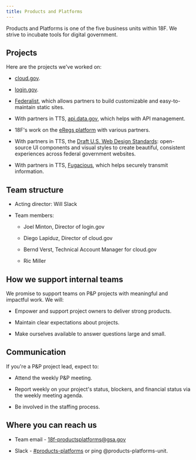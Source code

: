 ```yaml
---
title: Products and Platforms
---
```

Products and Platforms is one of the five business units within 18F. We strive to incubate tools for digital government.

## Projects

Here are the projects we've worked on: 

* [cloud.gov](https://cloud.gov).

* [login.gov](https://pages.18f.gov/identity-intro/).

* [Federalist](https://federalist.18f.gov), which allows partners to build customizable and easy-to-maintain static sites.

* With partners in TTS, [api.data.gov](https://api.data.gov), which helps with API management.

* 18F's work on the [eRegs platform](https://eregs.github.io/) with various partners.

* With partners in TTS, the [Draft U.S. Web Design Standards](https://standards.usa.gov/): open-source UI components and visual styles to create beautiful, consistent experiences across federal government websites.

* With partners in TTS, [Fugacious](https://fugacious.18f.gov/), which helps securely transmit information.

## Team structure

* Acting director: Will Slack

* Team members:

  * Joel Minton, Director of login.gov

  * Diego Lapiduz, Director of cloud.gov

  * Bernd Verst, Technical Account Manager for cloud.gov

  * Ric Miller

## How we support internal teams

We promise to support teams on P&P projects with meaningful and impactful work. We will:

* Empower and support project owners to deliver strong products.

* Maintain clear expectations about projects.

* Make ourselves available to answer questions large and small.

## Communication

If you're a P&P project lead, expect to:

* Attend the weekly P&P meeting.

* Report weekly on your project's status, blockers, and financial status via the weekly meeting agenda.

* Be involved in the staffing process.

## Where you can reach us

* Team email - [18f-productsplatforms@gsa.gov](mailto:18f-productsplatforms@gsa.gov)

* Slack - [#products-platforms](https://gsa-tts.slack.com/messages/products-platforms/) or ping @products-platforms-unit.
